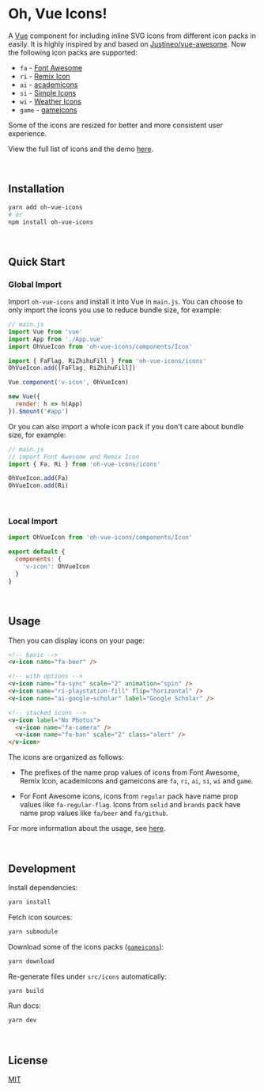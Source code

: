 # Oh, Vue Icons!

A [Vue](https://vuejs.org/) component for including inline SVG icons from different icon packs in easily. It is highly inspired by and based on [Justineo/vue-awesome](https://github.com/Justineo/vue-awesome). Now the following icon packs are supported:

- `fa` - [Font Awesome](https://fontawesome.com)
- `ri` - [Remix Icon](https://github.com/Remix-Design/RemixIcon)
- `ai` - [academicons](https://github.com/jpswalsh/academicons)
- `si` - [Simple Icons](https://simpleicons.org)
- `wi` - [Weather Icons](https://erikflowers.github.io/weather-icons/)
- `game` - [gameicons](https://game-icons.net)

Some of the icons are resized for better and more consistent user experience.

View the full list of icons and the demo [here](https://oh-vue-icons.vercel.app).


&nbsp;

## Installation

```bash
yarn add oh-vue-icons
# or
npm install oh-vue-icons
```

&nbsp;

## Quick Start

### Global Import

Import `oh-vue-icons` and install it into Vue in `main.js`. You can choose to only import the icons you use to reduce bundle size, for example:

```js
// main.js
import Vue from 'vue'
import App from './App.vue'
import OhVueIcon from 'oh-vue-icons/components/Icon'

import { FaFlag, RiZhihuFill } from 'oh-vue-icons/icons'
OhVueIcon.add([FaFlag, RiZhihuFill])

Vue.component('v-icon', OhVueIcon)

new Vue({
  render: h => h(App)
}).$mount('#app')
```

Or you can also import a whole icon pack if you don't care about bundle size, for example:

```js
// main.js
// import Font Awesome and Remix Icon
import { Fa, Ri } from 'oh-vue-icons/icons'

OhVueIcon.add(Fa)
OhVueIcon.add(Ri)
```

&nbsp;

### Local Import

```js
import OhVueIcon from 'oh-vue-icons/components/Icon'

export default {
  components: {
    'v-icon': OhVueIcon
  }
}
```

&nbsp;

## Usage

Then you can display icons on your page:

```html
<!-- basic -->
<v-icon name="fa-beer" />

<!-- with options -->
<v-icon name="fa-sync" scale="2" animation="spin" />
<v-icon name="ri-playstation-fill" flip="horizontal" />
<v-icon name="ai-google-scholar" label="Google Scholar" />

<!-- stacked icons -->
<v-icon label="No Photos">
  <v-icon name="fa-camera" />
  <v-icon name="fa-ban" scale="2" class="alert" />
</v-icon>
```

The icons are organized as follows:

- The prefixes of the name prop values of icons from Font Awesome, Remix Icon, academicons and gameicons are `fa`, `ri`, `ai`, `si`, `wi` and `game`.

- For Font Awesome icons, icons from `regular` pack have name prop values like `fa-regular-flag`. Icons from `solid` and `brands` pack have name prop values like `fa/beer` and `fa/github`.

For more information about the usage, see [here](https://oh-vue-icons.vercel.app).

&nbsp;

## Development

Install dependencies:

```bash
yarn install
```

Fetch icon sources:

```bash
yarn submodule
```

Download some of the icons packs ([`gameicons`](https://game-icons.net/archives/svg/zip/000000/transparent/game-icons.net.svg.zip)):

```bash
yarn download
```

Re-generate files under `src/icons` automatically:

```bash
yarn build
```

Run docs:

```bash
yarn dev
```


&nbsp;

## License

[MIT](LICENSE)